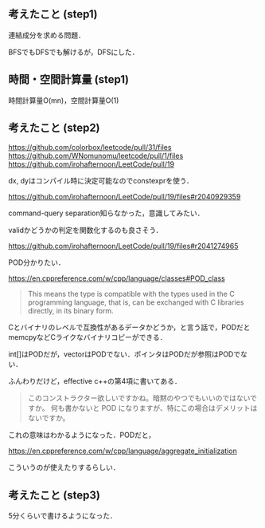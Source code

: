 ## 考えたこと (step1)
連結成分を求める問題．

BFSでもDFSでも解けるが，DFSにした．

## 時間・空間計算量 (step1)
時間計算量O(mn)，空間計算量O(1)

## 考えたこと (step2)
https://github.com/colorbox/leetcode/pull/31/files
https://github.com/WNomunomu/leetcode/pull/1/files
https://github.com/irohafternoon/LeetCode/pull/19

dx, dyはコンパイル時に決定可能なのでconstexprを使う．

https://github.com/irohafternoon/LeetCode/pull/19/files#r2040929359

command-query separation知らなかった，意識してみたい．

validかどうかの判定を関数化するのも良さそう．

https://github.com/irohafternoon/LeetCode/pull/19/files#r2041274965

POD分かりたい．

https://en.cppreference.com/w/cpp/language/classes#POD_class

> This means the type is compatible with the types used in the C programming language, that is, can be exchanged with C libraries directly, in its binary form.

Cとバイナリのレベルで互換性があるデータかどうか，と言う話で，PODだとmemcpyなどCライクなバイナリコピーができる．

int[]はPODだが，vectorはPODでない．ポインタはPODだが参照はPODでない．

ふんわりだけど，effective c++の第4項に書いてある．

> このコンストラクター欲しいですかね。暗黙のやつでもいいのではないですか。
何も書かないと POD になりますが、特にこの場合はデメリットはないですか。

これの意味はわかるようになった．PODだと，

https://en.cppreference.com/w/cpp/language/aggregate_initialization

こういうのが使えたりするらしい．

## 考えたこと (step3)
5分くらいで書けるようになった．
